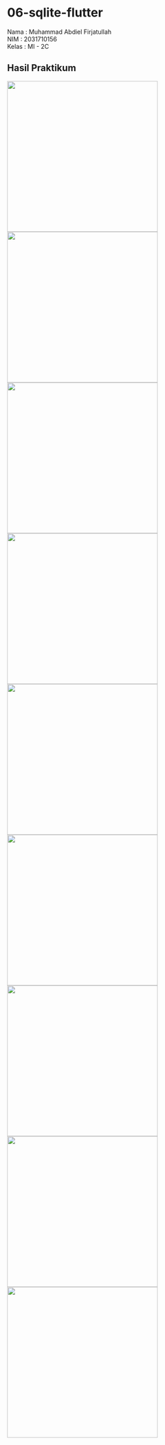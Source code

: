 # 06-sqlite-flutter

Nama : Muhammad Abdiel Firjatullah <br>
NIM : 2031710156 <br>
Kelas : MI - 2C <br>

## Hasil Praktikum

<img src="assets/images/img1.png" width="350">
<img src="assets/images/img2.png" width="350">
<img src="assets/images/img3.png" width="350">
<img src="assets/images/img4.png" width="350">
<img src="assets/images/img5.png" width="350">
<img src="assets/images/img6.png" width="350">
<img src="assets/images/img7.png" width="350">
<img src="assets/images/img8.png" width="350">
<img src="assets/images/img9.png" width="350">
